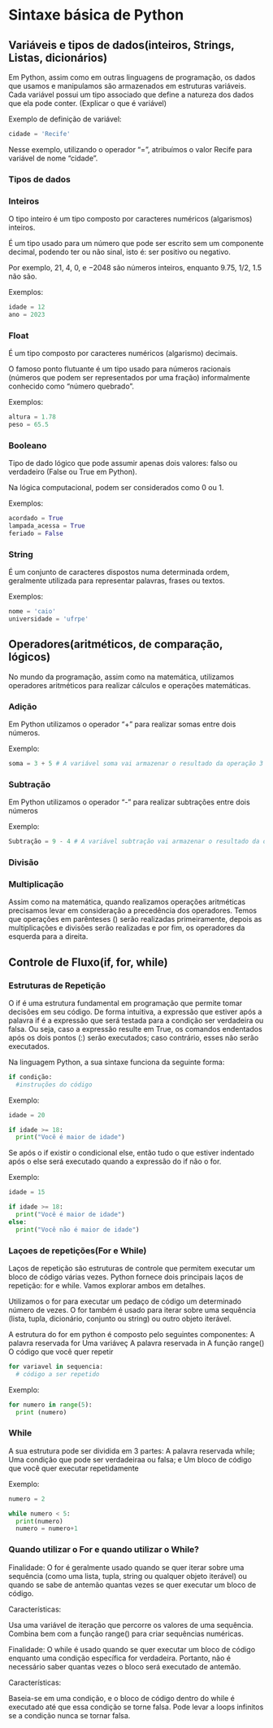 <h1>Sintaxe básica de Python </h1>

<h2>Variáveis e tipos de dados(inteiros, Strings, Listas, dicionários)</h2>

Em Python, assim como em outras linguagens de programação, os dados que usamos e manipulamos são armazenados em estruturas variáveis. Cada variável possui um tipo associado que define a natureza dos dados que ela pode conter.
(Explicar o que é variável)

Exemplo de definição de variável:

```python
cidade = 'Recife'
```
Nesse exemplo, utilizando o operador “=”, atribuímos o valor Recife para variável de nome “cidade”.

<h3>Tipos de dados</h3>

<h3>Inteiros</h3>

O tipo inteiro é um tipo composto por caracteres numéricos (algarismos) inteiros.

É um tipo usado para um número que pode ser escrito sem um componente decimal, podendo ter ou não sinal, isto é: ser positivo ou negativo.

Por exemplo, 21, 4, 0, e −2048 são números inteiros, enquanto 9.75, 1/2, 1.5 não são.

Exemplos:

```python
idade = 12
ano = 2023
```

<h3>Float</h3>

É um tipo composto por caracteres numéricos (algarismo) decimais.

O famoso ponto flutuante é um tipo usado para números racionais (números que podem ser representados por uma fração) informalmente conhecido como “número quebrado”.

Exemplos:

```python
altura = 1.78
peso = 65.5
```

<h3>Booleano</h3>

Tipo de dado lógico que pode assumir apenas dois valores: falso ou verdadeiro (False ou True em Python).

Na lógica computacional, podem ser considerados como 0 ou 1.

Exemplos:

```python
acordado = True
lampada_acessa = True
feriado = False
```

<h3>String</h3>

É um conjunto de caracteres dispostos numa determinada ordem, geralmente utilizada para representar palavras, frases ou textos.

Exemplos:

```python
nome = 'caio'
universidade = 'ufrpe'
```


<h2>  Operadores(aritméticos, de comparação, lógicos) </h2>

No mundo da programação, assim como na matemática, utilizamos operadores aritméticos para realizar cálculos e operações matemáticas. 

<h3>Adição</h3>

Em Python utilizamos o operador “+” para realizar somas entre dois números.

Exemplo:

```python
soma = 3 + 5 # A variável soma vai armazenar o resultado da operação 3 + 5, que resulta em 8.
```
<h3>Subtração</h3>

Em Python utilizamos o operador “-” para realizar subtrações entre dois números

Exemplo:

```python
Subtração = 9 - 4 # A variável subtração vai armazenar o resultado da operação 9 - 4, que resulta em 5.

```
<h3>Divisão</h3>

<h3>Multiplicação</h3>

Assim como na matemática, quando realizamos operações aritméticas precisamos levar em consideração a precedência dos operadores. Temos que operações em parênteses () serão realizadas primeiramente, depois as multiplicações e divisões serão realizadas e por fim, os operadores da esquerda para a direita.

<h2>Controle de Fluxo(if, for, while)</h2>

<h3>Estruturas de Repetição</h3>
  
O if é uma estrutura fundamental em programação que permite tomar decisões em seu código.
De forma intuitiva, a expressão que estiver após a palavra if é a expressão que será testada para a condição ser verdadeira ou falsa. Ou seja, caso a expressão resulte em True, os comandos endentados após os dois pontos (:) serão executados; caso contrário, esses não serão executados.

Na linguagem Python, a sua sintaxe funciona da seguinte forma:

```python
if condição:
  #instruções do código
```

Exemplo:
```python
idade = 20

if idade >= 18:
  print("Você é maior de idade")
```

Se após o if existir o condicional else, então tudo o que estiver indentado após o else será executado quando a expressão do if não o for.

Exemplo:

```python
idade = 15

if idade >= 18:
  print("Você é maior de idade")
else:
  print("Você não é maior de idade")
```

<h3>Laçoes de repetições(For e While)</h3>

Laços de repetição são estruturas de controle que permitem executar um bloco de código várias vezes. Python fornece dois principais laços de repetição: for e while. Vamos explorar ambos em detalhes.


Utilizamos o for para executar um pedaço de código um determinado número de vezes. 
O for também é usado para iterar sobre uma sequência (lista, tupla, dicionário, conjunto ou string) ou outro objeto iterável.

A estrutura do for em python é composto pelo seguintes componentes:
A palavra reservada for
Uma variáveç
A palavra reservada in
A função range()
O código que você quer repetir

```python
for variavel in sequencia:
  # código a ser repetido
```

Exemplo:
```python
for numero in range(5):
  print (numero)
```

<h3>While</h3>

A sua estrutura pode ser dividida em 3 partes:
A palavra reservada while;
Uma condição que pode ser verdadeiraa ou falsa; e
Um bloco de código que você quer executar repetidamente

Exemplo:
```python
numero = 2

while numero < 5:
  print(numero)
  numero = numero+1
```

<h3>Quando utilizar o For e quando utilizar o While?</h3>

Finalidade: O for é geralmente usado quando se quer iterar sobre uma sequência (como uma lista, tupla, string ou qualquer objeto iterável) ou quando se sabe de antemão quantas vezes se quer executar um bloco de código.

Características:

Usa uma variável de iteração que percorre os valores de uma sequência.
Combina bem com a função range() para criar sequências numéricas.

Finalidade: O while é usado quando se quer executar um bloco de código enquanto uma condição específica for verdadeira. Portanto, não é necessário saber quantas vezes o bloco será executado de antemão.

Características:

Baseia-se em uma condição, e o bloco de código dentro do while é executado até que essa condição se torne falsa.
Pode levar a loops infinitos se a condição nunca se tornar falsa.
